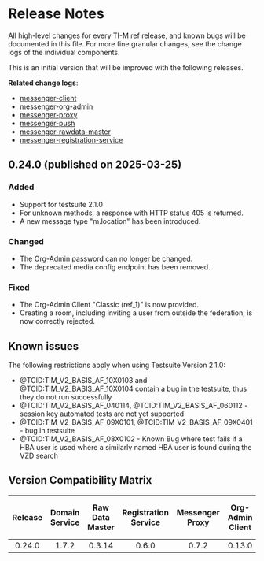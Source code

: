 # Release Notes

All high-level changes for every TI-M ref release, and known bugs will be documented in this file. For more fine granular
changes, see the change logs of the individual components.

This is an initial version that will be improved with the following releases.

**Related change logs**:

- [messenger-client](https://github.com/tim-ref/messenger-client/blob/main/CHANGELOG.md)
- [messenger-org-admin](https://github.com/tim-ref/messenger-org-admin/blob/main/CHANGELOG.md)
- [messenger-proxy](https://github.com/tim-ref/messenger-proxy/blob/main/CHANGELOG.md)
- [messenger-push](https://github.com/tim-ref/messenger-push/blob/main/CHANGELOG.md)
- [messenger-rawdata-master](https://github.com/tim-ref/messenger-rawdata-master/blob/main/CHANGELOG.md)
- [messenger-registration-service](https://github.com/tim-ref/messenger-registration-service/blob/main/CHANGELOG.md)

<!--
The format is based on [Keep a Changelog](https://keepachangelog.com/en/1.1.0/).
-->


<!--

### Added

- A new feature.

### Changed

- A change in existing functionality.

### Deprecated

- A soon-to-be removed feature.

### Fixed

- A bug fix

### Security

- A vulnerability.

-->

##  0.24.0 (published on 2025-03-25)

### Added

- Support for testsuite 2.1.0
- For unknown methods, a response with HTTP status 405 is returned.
- A new message type "m.location" has been introduced.

### Changed

- The Org-Admin password can no longer be changed.
- The deprecated media config endpoint has been removed.

### Fixed
- The Org-Admin Client "Classic (ref_1)" is now provided.
- Creating a room, including inviting a user from outside the federation, is now correctly rejected.

## Known issues
The following restrictions apply when using Testsuite Version 2.1.0:
- @TCID:TIM_V2_BASIS_AF_10X0103 and @TCID:TIM_V2_BASIS_AF_10X0104 contain a bug in the testsuite, thus they do not run successfully
- @TCID:TIM_V2_BASIS_AF_040114, @TCID:TIM_V2_BASIS_AF_060112 - session key automated tests are not yet supported
- @TCID:TIM_V2_BASIS_AF_09X0101, @TCID:TIM_V2_BASIS_AF_09X0401 - bug in testsuite
- @TCID:TIM_V2_BASIS_AF_08X0102 - Known Bug where test fails if a HBA user is used where a similarly named HBA user is found during the VZD search

## Version Compatibility Matrix
| Release | Domain Service | Raw Data Master | Registration Service | Messenger Proxy | Org-Admin Client | Org-Admin Test Driver | Messenger Client | Messenger Test Driver | Test Suite |
|:-------:|:--------------:|:---------------:|:--------------------:|:---------------:|:----------------:|:---------------------:|:----------------:|:---------------------:|:----------:|
| 0.24.0  |     1.7.2      |     0.3.14      |        0.6.0         |      0.7.2      |      0.13.0      |        0.16.0         |      1.28.0      |        0.13.0         |   2.1.0    |

